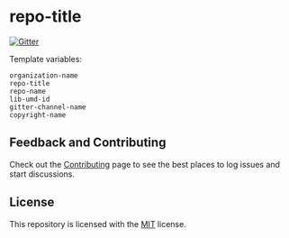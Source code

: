 # repo-title

[![Gitter](https://badges.gitter.im/gitter-channel-name.svg)](https://gitter.im/gitter-channel-name?utm_source=badge&utm_medium=badge&utm_campaign=pr-badge)

Template variables:

```code
organization-name
repo-title
repo-name
lib-umd-id
gitter-channel-name
copyright-name
```

## Feedback and Contributing

Check out the [Contributing](https://github.com/organization-name/repo-name/blob/master/CONTRIBUTING.md) page to see the best places to log issues and start discussions.

## License

This repository is licensed with the [MIT](https://github.com/organization-name/repo-name/blob/master/LICENSE) license.
